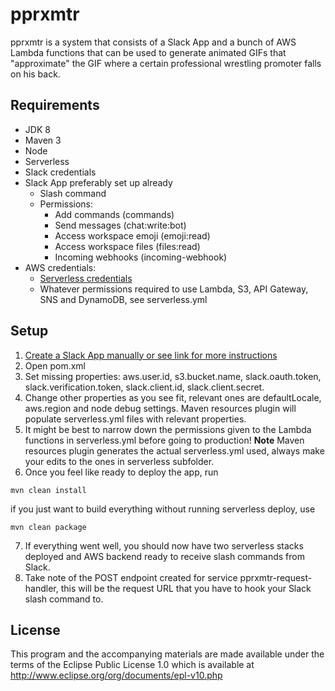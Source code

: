 
# pprxmtr
pprxmtr is a system that consists of a Slack App and a bunch of AWS Lambda functions that can be used to generate animated GIFs that "approximate" the GIF where a certain professional wrestling promoter falls on his back.

## Requirements
- JDK 8
- Maven 3
- Node
- Serverless
- Slack credentials
- Slack App preferably set up already
  - Slash command
  - Permissions:
    - Add commands (commands)
    - Send messages (chat:write:bot)
    - Access workspace emoji (emoji:read)
    - Access workspace files (files:read)
    - Incoming webhooks (incoming-webhook)
- AWS credentials:
  - [Serverless credentials](https://serverless.com/framework/docs/providers/aws/guide/credentials/)
  - Whatever permissions required to use Lambda, S3, API Gateway, SNS and DynamoDB, see serverless.yml

## Setup
1. [Create a Slack App manually or see link for more instructions](https://github.com/johnagan/serverless-slack-app)
2. Open pom.xml
3. Set missing properties: aws.user.id, s3.bucket.name, slack.oauth.token, slack.verification.token, slack.client.id, slack.client.secret.
4. Change other properties as you see fit, relevant ones are defaultLocale, aws.region and node debug settings. Maven resources plugin will populate serverless.yml files with relevant properties.
5. It might be best to narrow down the permissions given to the Lambda functions in serverless.yml before going to production! **Note** Maven resources plugin generates the actual serverless.yml used, always make your edits to the ones in serverless subfolder. 
6. Once you feel like ready to deploy the app, run
```
mvn clean install
```

if you just want to build everything without running serverless deploy, use
```
mvn clean package
```
7. If everything went well, you should now have two serverless stacks deployed and AWS backend ready to receive slash commands from Slack.
8. Take note of the POST endpoint created for service pprxmtr-request-handler, this will be the request URL that you have to hook your Slack slash command to.


## License
This program and the accompanying materials are made available under the
terms of the Eclipse Public License 1.0 which is available at
http://www.eclipse.org/org/documents/epl-v10.php
